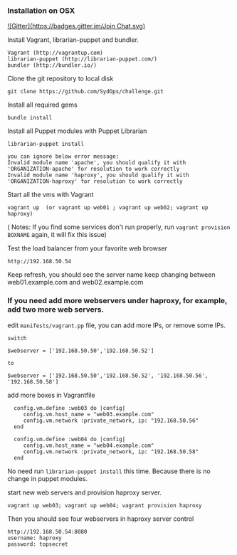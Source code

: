 ### Installation on OSX

[![Gitter](https://badges.gitter.im/Join Chat.svg)](https://gitter.im/OZDevOps/challenge?utm_source=badge&utm_medium=badge&utm_campaign=pr-badge&utm_content=badge)

Install Vagrant, librarian-puppet and bundler.

    Vagrant (http://vagrantup.com) 
    librarian-puppet (http://librarian-puppet.com/) 
    bundler (http://bundler.io/)
    
Clone the git repository to local disk 

    git clone https://github.com/SydOps/challenge.git
    
Install all required gems

    bundle install

Install all Puppet modules with Puppet Librarian

    librarian-puppet install
    
    you can ignore below error message:
    Invalid module name 'apache', you should qualify it with 'ORGANIZATION-apache' for resolution to work correctly
    Invalid module name 'haproxy', you should qualify it with 'ORGANIZATION-haproxy' for resolution to work correctly

Start all the vms with Vagrant

    vagrant up  (or vagrant up web01 ; vagrant up web02; vagrant up haproxy)
    
( Notes: If you find some services don't run properly, run `vagrant provision BOXNAME` again, it will fix this issue)

Test the load balancer from your favorite web browser

    http://192.168.50.54
    
Keep refresh, you should see the server name keep changing between web01.example.com and web02.example.com

### If you need add more webservers under haproxy, for example, add two more web servers.

edit `manifests/vagrant.pp` file, you can add more IPs, or remove some IPs.

```
switch 

$webserver = ['192.168.50.50','192.168.50.52']

to

$webserver = ['192.168.50.50','192.168.50.52', '192.168.50.56', '192.168.50.58']
```
add more boxes in Vagrantfile 

```
  config.vm.define :web03 do |config|
     config.vm.host_name = "web03.example.com"
     config.vm.network :private_network, ip: "192.168.50.56"
  end

  config.vm.define :web04 do |config|
     config.vm.host_name = "web04.example.com"
     config.vm.network :private_network, ip: "192.168.50.58"
  end
  ```
  
No need run  `librarian-puppet install` this time. Because there is no change in puppet modules.
 
start new web servers and provision haproxy server.

    vagrant up web03; vagrant up web04; vagrant provision haproxy

Then you should see four webservers in haproxy server control 

```
http://192.168.50.54:8080
username: haproxy
password: topsecret
```
